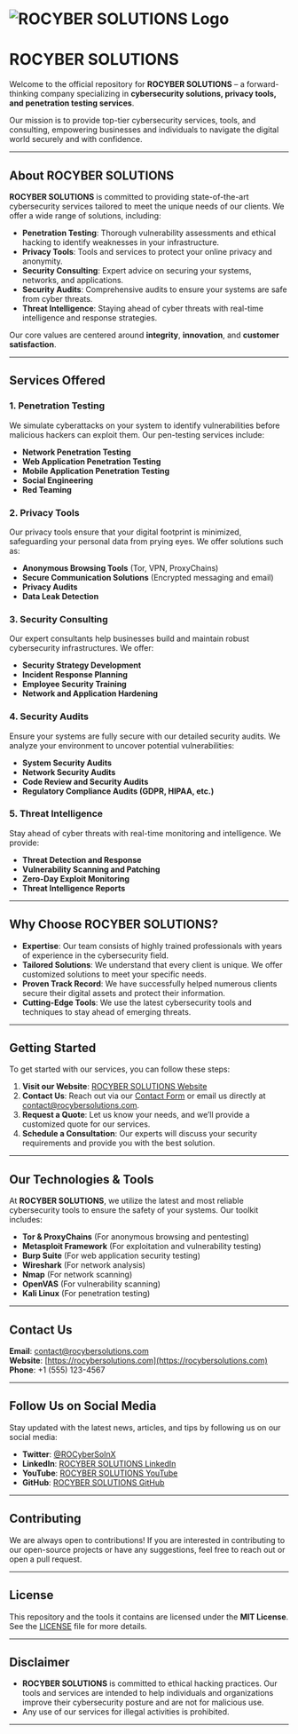 # ![ROCYBER SOLUTIONS Logo](https://github.com/ROCyberSolutions/ROCYBER_Solutions_5_2mb.gif)

# **ROCYBER SOLUTIONS**

Welcome to the official repository for **ROCYBER SOLUTIONS** – a forward-thinking company specializing in **cybersecurity solutions, privacy tools, and penetration testing services**.

Our mission is to provide top-tier cybersecurity services, tools, and consulting, empowering businesses and individuals to navigate the digital world securely and with confidence.

---

## **About ROCYBER SOLUTIONS**

**ROCYBER SOLUTIONS** is committed to providing state-of-the-art cybersecurity services tailored to meet the unique needs of our clients. We offer a wide range of solutions, including:

- **Penetration Testing**: Thorough vulnerability assessments and ethical hacking to identify weaknesses in your infrastructure.
- **Privacy Tools**: Tools and services to protect your online privacy and anonymity.
- **Security Consulting**: Expert advice on securing your systems, networks, and applications.
- **Security Audits**: Comprehensive audits to ensure your systems are safe from cyber threats.
- **Threat Intelligence**: Staying ahead of cyber threats with real-time intelligence and response strategies.

Our core values are centered around **integrity**, **innovation**, and **customer satisfaction**.

---

## **Services Offered**

### **1. Penetration Testing**
We simulate cyberattacks on your system to identify vulnerabilities before malicious hackers can exploit them. Our pen-testing services include:

- **Network Penetration Testing**
- **Web Application Penetration Testing**
- **Mobile Application Penetration Testing**
- **Social Engineering**
- **Red Teaming**

### **2. Privacy Tools**
Our privacy tools ensure that your digital footprint is minimized, safeguarding your personal data from prying eyes. We offer solutions such as:

- **Anonymous Browsing Tools** (Tor, VPN, ProxyChains)
- **Secure Communication Solutions** (Encrypted messaging and email)
- **Privacy Audits**
- **Data Leak Detection**

### **3. Security Consulting**
Our expert consultants help businesses build and maintain robust cybersecurity infrastructures. We offer:

- **Security Strategy Development**
- **Incident Response Planning**
- **Employee Security Training**
- **Network and Application Hardening**

### **4. Security Audits**
Ensure your systems are fully secure with our detailed security audits. We analyze your environment to uncover potential vulnerabilities:

- **System Security Audits**
- **Network Security Audits**
- **Code Review and Security Audits**
- **Regulatory Compliance Audits (GDPR, HIPAA, etc.)**

### **5. Threat Intelligence**
Stay ahead of cyber threats with real-time monitoring and intelligence. We provide:

- **Threat Detection and Response**
- **Vulnerability Scanning and Patching**
- **Zero-Day Exploit Monitoring**
- **Threat Intelligence Reports**

---

## **Why Choose ROCYBER SOLUTIONS?**

- **Expertise**: Our team consists of highly trained professionals with years of experience in the cybersecurity field.
- **Tailored Solutions**: We understand that every client is unique. We offer customized solutions to meet your specific needs.
- **Proven Track Record**: We have successfully helped numerous clients secure their digital assets and protect their information.
- **Cutting-Edge Tools**: We use the latest cybersecurity tools and techniques to stay ahead of emerging threats.

---

## **Getting Started**

To get started with our services, you can follow these steps:

1. **Visit our Website**: [ROCYBER SOLUTIONS Website](https://rocybersolutions.com)
2. **Contact Us**: Reach out via our [Contact Form](https://rocybersolutions.com/contact) or email us directly at [contact@rocybersolutions.com](mailto:contact@rocybersolutions.com).
3. **Request a Quote**: Let us know your needs, and we’ll provide a customized quote for our services.
4. **Schedule a Consultation**: Our experts will discuss your security requirements and provide you with the best solution.

---

## **Our Technologies & Tools**

At **ROCYBER SOLUTIONS**, we utilize the latest and most reliable cybersecurity tools to ensure the safety of your systems. Our toolkit includes:

- **Tor & ProxyChains** (For anonymous browsing and pentesting)
- **Metasploit Framework** (For exploitation and vulnerability testing)
- **Burp Suite** (For web application security testing)
- **Wireshark** (For network analysis)
- **Nmap** (For network scanning)
- **OpenVAS** (For vulnerability scanning)
- **Kali Linux** (For penetration testing)

---

## **Contact Us**

**Email**: [contact@rocybersolutions.com](mailto:contact@rocybersolutions.com)  
**Website**: [https://rocybersolutions.com](https://rocybersolutions.com)  
**Phone**: +1 (555) 123-4567

---

## **Follow Us on Social Media**

Stay updated with the latest news, articles, and tips by following us on our social media:

- **Twitter**: [@ROCyberSolnX](https://x.com/ROCyberSolnX)
- **LinkedIn**: [ROCYBER SOLUTIONS LinkedIn](https://www.linkedin.com/today/author/rocyber-solutions-85298b2a9)
- **YouTube**: [ROCYBER SOLUTIONS YouTube](https://www.youtube.com/@ROCyberSolutions-aka-ROCSyou)
- **GitHub**: [ROCYBER SOLUTIONS GitHub](https://github.com/ROCyberSolutions/)

---

## **Contributing**

We are always open to contributions! If you are interested in contributing to our open-source projects or have any suggestions, feel free to reach out or open a pull request.

---

## **License**

This repository and the tools it contains are licensed under the **MIT License**. See the [LICENSE](LICENSE) file for more details.

---

## **Disclaimer**

- **ROCYBER SOLUTIONS** is committed to ethical hacking practices. Our tools and services are intended to help individuals and organizations improve their cybersecurity posture and are not for malicious use.
- Any use of our services for illegal activities is prohibited.

---

